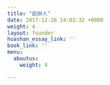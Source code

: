```yaml
---
title: "創辦人"
date: 2017-12-26 14:03:32 +0800
weight: 4
layout: founder
huashan_essay_link: ''
book_link: ''
menu:
  aboutus:
    weight: 4

---
```

